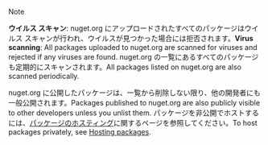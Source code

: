 > [!Note]
> <span data-ttu-id="ca755-101">**ウイルス スキャン**: nuget.org にアップロードされたすべてのパッケージはウイルス スキャンが行われ、ウイルスが見つかった場合には拒否されます。</span><span class="sxs-lookup"><span data-stu-id="ca755-101">**Virus scanning**: All packages uploaded to nuget.org are scanned for viruses and rejected if any viruses are found.</span></span> <span data-ttu-id="ca755-102">nuget.org の一覧にあるすべてのパッケージも定期的にスキャンされます。</span><span class="sxs-lookup"><span data-stu-id="ca755-102">All packages listed on nuget.org are also scanned periodically.</span></span>
>
> <span data-ttu-id="ca755-103">nuget.org に公開したパッケージは、一覧から削除しない限り、他の開発者にも一般公開されます。</span><span class="sxs-lookup"><span data-stu-id="ca755-103">Packages published to nuget.org are also publicly visible to other developers unless you unlist them.</span></span> <span data-ttu-id="ca755-104">パッケージを非公開でホストするには、[パッケージのホスティング](../../hosting-packages/overview.md)に関するページを参照してください。</span><span class="sxs-lookup"><span data-stu-id="ca755-104">To host packages privately, see [Hosting packages](../../hosting-packages/overview.md).</span></span>